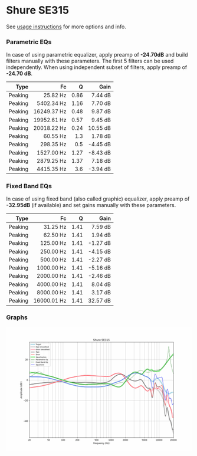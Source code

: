 # Shure SE315
See [usage instructions](https://github.com/jaakkopasanen/AutoEq#usage) for more options and info.

### Parametric EQs
In case of using parametric equalizer, apply preamp of **-24.70dB** and build filters manually
with these parameters. The first 5 filters can be used independently.
When using independent subset of filters, apply preamp of **-24.70 dB**.

| Type    | Fc          |    Q | Gain     |
|--------:|------------:|-----:|---------:|
| Peaking | 25.82 Hz    | 0.86 | 7.44 dB  |
| Peaking | 5402.34 Hz  | 1.16 | 7.70 dB  |
| Peaking | 16249.37 Hz | 0.48 | 9.87 dB  |
| Peaking | 19952.61 Hz | 0.57 | 9.45 dB  |
| Peaking | 20018.22 Hz | 0.24 | 10.55 dB |
| Peaking | 60.55 Hz    | 1.3  | 1.78 dB  |
| Peaking | 298.35 Hz   | 0.5  | -4.45 dB |
| Peaking | 1527.00 Hz  | 1.27 | -8.43 dB |
| Peaking | 2879.25 Hz  | 1.37 | 7.18 dB  |
| Peaking | 4415.35 Hz  | 3.6  | -3.94 dB |

### Fixed Band EQs
In case of using fixed band (also called graphic) equalizer, apply preamp of **-32.95dB**
(if available) and set gains manually with these parameters.

| Type    | Fc          |    Q | Gain     |
|--------:|------------:|-----:|---------:|
| Peaking | 31.25 Hz    | 1.41 | 7.59 dB  |
| Peaking | 62.50 Hz    | 1.41 | 1.94 dB  |
| Peaking | 125.00 Hz   | 1.41 | -1.27 dB |
| Peaking | 250.00 Hz   | 1.41 | -4.15 dB |
| Peaking | 500.00 Hz   | 1.41 | -2.27 dB |
| Peaking | 1000.00 Hz  | 1.41 | -5.16 dB |
| Peaking | 2000.00 Hz  | 1.41 | -2.46 dB |
| Peaking | 4000.00 Hz  | 1.41 | 8.04 dB  |
| Peaking | 8000.00 Hz  | 1.41 | 3.17 dB  |
| Peaking | 16000.01 Hz | 1.41 | 32.57 dB |

### Graphs
![](./Shure%20SE315.png)